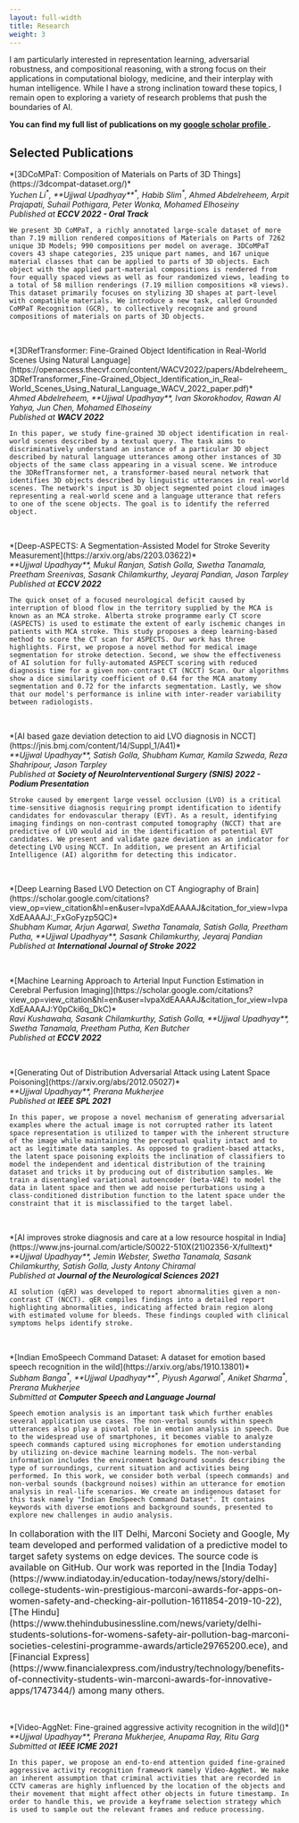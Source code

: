 ```yaml
---
layout: full-width
title: Research
weight: 3
---
```


<script type="text/x-mathjax-config">
MathJax.Hub.Config({
  <!-- tex2jax: {inlineMath: [['$','$'], ['\\(','\\)']]}, -->
  jax: ["input/TeX","output/HTML-CSS"],
  displayAlign: "left",
  "HTML-CSS": { scale: 110}
});
</script>

I am particularly interested in representation learning, adversarial robustness, and compositional reasoning, with a strong focus on their applications in computational biology, medicine, and their interplay with human intelligence. While I have a strong inclination toward these topics, I remain open to exploring a variety of research problems that push the boundaries of AI.

**You can find my full list of publications on my [google scholar profile <i class="fa-inline fa-brands fa-google-scholar"></i>](https://scholar.google.com/citations?user=lvpaXdEAAAAJ&hl=en).**

## Selected Publications

<p class="paper" markdown="1">
    *[3DCoMPaT: Composition of Materials on Parts of 3D Things](https://3dcompat-dataset.org/)*<br/>
    <i>Yuchen Li<sup>*</sup>, **Ujjwal Upadhyay**<sup>*</sup>, Habib Slim<sup>*</sup>, Ahmed Abdelreheem, Arpit Prajapati, Suhail Pothigara, Peter Wonka, Mohamed Elhoseiny</i><br/>
    <i>Published at <b>ECCV 2022 - Oral Track</b></i>
</p>

```We present 3D CoMPaT, a richly annotated large-scale dataset of more than 7.19 million rendered compositions of Materials on Parts of 7262 unique 3D Models; 990 compositions per model on average. 3DCoMPaT covers 43 shape categories, 235 unique part names, and 167 unique material classes that can be applied to parts of 3D objects. Each object with the applied part-material compositions is rendered from four equally spaced views as well as four randomized views, leading to a total of 58 million renderings (7.19 million compositions ×8 views). This dataset primarily focuses on stylizing 3D shapes at part-level with compatible materials. We introduce a new task, called Grounded CoMPaT Recognition (GCR), to collectively recognize and ground compositions of materials on parts of 3D objects.```

<br/>
<p class="paper" markdown="1">
    *[3DRefTransformer: Fine-Grained Object Identification in Real-World Scenes Using Natural Language](https://openaccess.thecvf.com/content/WACV2022/papers/Abdelreheem_3DRefTransformer_Fine-Grained_Object_Identification_in_Real-World_Scenes_Using_Natural_Language_WACV_2022_paper.pdf)*<br/>
    <i>Ahmed Abdelreheem, **Ujjwal Upadhyay**, Ivan Skorokhodov, Rawan Al Yahya, Jun Chen, Mohamed Elhoseiny</i><br/>
    <i>Published at <b>WACV 2022</b></i>
</p>

```In this paper, we study fine-grained 3D object identification in real-world scenes described by a textual query. The task aims to discriminatively understand an instance of a particular 3D object described by natural language utterances among other instances of 3D objects of the same class appearing in a visual scene. We introduce the 3DRefTransformer net, a transformer-based neural network that identifies 3D objects described by linguistic utterances in real-world scenes. The network's input is 3D object segmented point cloud images representing a real-world scene and a language utterance that refers to one of the scene objects. The goal is to identify the referred object.```

<br/>
<p class="paper" markdown="1">
    *[Deep-ASPECTS: A Segmentation-Assisted Model for Stroke Severity Measurement](https://arxiv.org/abs/2203.03622)*<br/>
    <i>**Ujjwal Upadhyay**, Mukul Ranjan, Satish Golla, Swetha Tanamala, Preetham Sreenivas, Sasank Chilamkurthy, Jeyaraj Pandian, Jason Tarpley</i><br/>
    <i>Published at <b>ECCV 2022</b></i>
</p>

```The quick onset of a focused neurological deficit caused by interruption of blood flow in the territory supplied by the MCA is known as an MCA stroke. Alberta stroke programme early CT score (ASPECTS) is used to estimate the extent of early ischemic changes in patients with MCA stroke. This study proposes a deep learning-based method to score the CT scan for ASPECTS. Our work has three highlights. First, we propose a novel method for medical image segmentation for stroke detection. Second, we show the effectiveness of AI solution for fully-automated ASPECT scoring with reduced diagnosis time for a given non-contrast CT (NCCT) Scan. Our algorithms show a dice similarity coefficient of 0.64 for the MCA anatomy segmentation and 0.72 for the infarcts segmentation. Lastly, we show that our model's performance is inline with inter-reader variability between radiologists.```

<br/>
<p class="paper" markdown="1">
    *[AI based gaze deviation detection to aid LVO diagnosis in NCCT](https://jnis.bmj.com/content/14/Suppl_1/A41)*<br/>
    <i>**Ujjwal Upadhyay**, Satish Golla, Shubham Kumar, Kamila Szweda, Reza Shahripour, Jason Tarpley</i><br/>
    <i>Published at <b>Society of NeuroInterventional Surgery (SNIS) 2022 - Podium Presentation</b></i>
</p>

```Stroke caused by emergent large vessel occlusion (LVO) is a critical time-sensitive diagnosis requiring prompt identification to identify candidates for endovascular therapy (EVT). As a result, identifying imaging findings on non-contrast computed tomography (NCCT) that are predictive of LVO would aid in the identification of potential EVT candidates. We present and validate gaze deviation as an indicator for detecting LVO using NCCT. In addition, we present an Artificial Intelligence (AI) algorithm for detecting this indicator.```

<br/>
<p class="paper" markdown="1">
    *[Deep Learning Based LVO Detection on CT Angiography of Brain](https://scholar.google.com/citations?view_op=view_citation&hl=en&user=lvpaXdEAAAAJ&citation_for_view=lvpaXdEAAAAJ:_FxGoFyzp5QC)*<br/>
    <i>Shubham Kumar, Arjun Agarwal, Swetha Tanamala, Satish Golla, Preetham Putha, **Ujjwal Upadhyay**, Sasank Chilamkurthy, Jeyaraj Pandian</i><br/>
    <i>Published at <b>International Journal of Stroke 2022</b></i>
</p>

<br/>
<p class="paper" markdown="1">
    *[Machine Learning Approach to Arterial Input Function Estimation in Cerebral Perfusion Imaging](https://scholar.google.com/citations?view_op=view_citation&hl=en&user=lvpaXdEAAAAJ&citation_for_view=lvpaXdEAAAAJ:Y0pCki6q_DkC)*<br/>
    <i>Ravi Kushawaha, Sasank Chilamkurthy, Satish Golla, **Ujjwal Upadhyay**, Swetha Tanamala, Preetham Putha, Ken Butcher</i><br/>
    <i>Published at <b>ECCV 2022</b></i>
</p>

<br/>
<p class="paper" markdown="1">
    *[Generating Out of Distribution Adversarial Attack using Latent Space Poisoning](https://arxiv.org/abs/2012.05027)*<br/>
    <i>**Ujjwal Upadhyay**, Prerana Mukherjee</i><br/>
    <i>Published at <b>IEEE SPL 2021</b></i>
</p>

```In this paper, we propose a novel mechanism of generating adversarial examples where the actual image is not corrupted rather its latent space representation is utilized to tamper with the inherent structure of the image while maintaining the perceptual quality intact and to act as legitimate data samples. As opposed to gradient-based attacks, the latent space poisoning exploits the inclination of classifiers to model the independent and identical distribution of the training dataset and tricks it by producing out of distribution samples. We train a disentangled variational autoencoder (beta-VAE) to model the data in latent space and then we add noise perturbations using a class-conditioned distribution function to the latent space under the constraint that it is misclassified to the target label.```

<br/>
<p class="paper" markdown="1">
    *[AI improves stroke diagnosis and care at a low resource hospital in India](https://www.jns-journal.com/article/S0022-510X(21)02356-X/fulltext)*<br/>
    <i>**Ujjwal Upadhyay**, Jemin Webster, Swetha Tanamala, Sasank Chilamkurthy, Satish Golla, Justy Antony Chiramal</i><br/>
    <i>Published at <b>Journal of the Neurological Sciences 2021</b></i>
</p>

```AI solution (qER) was developed to report abnormalities given a non-contrast CT (NCCT). qER compiles findings into a detailed report highlighting abnormalities, indicating affected brain region along with estimated volume for bleeds. These findings coupled with clinical symptoms helps identify stroke.```

<br/>
<p class="paper" markdown="1">
    *[Indian EmoSpeech Command Dataset: A dataset for emotion based speech recognition in the wild](https://arxiv.org/abs/1910.13801)*<br/>
    <i>Subham Banga<sup>*</sup>, **Ujjwal Upadhyay**<sup>*</sup>, Piyush Agarwal<sup>*</sup>, Aniket Sharma<sup>*</sup>, Prerana Mukherjee</i><br/>
    <i>Submitted at <b>Computer Speech and Language Journal</b></i>
</p>

```Speech emotion analysis is an important task which further enables several application use cases. The non-verbal sounds within speech utterances also play a pivotal role in emotion analysis in speech. Due to the widespread use of smartphones, it becomes viable to analyze speech commands captured using microphones for emotion understanding by utilizing on-device machine learning models. The non-verbal information includes the environment background sounds describing the type of surroundings, current situation and activities being performed. In this work, we consider both verbal (speech commands) and non-verbal sounds (background noises) within an utterance for emotion analysis in real-life scenarios. We create an indigenous dataset for this task namely "Indian EmoSpeech Command Dataset". It contains keywords with diverse emotions and background sounds, presented to explore new challenges in audio analysis. ```

<p class="paper" markdown="1" style="font-size: 1rem;">
In collaboration with the IIT Delhi, Marconi Society and Google, My team developed and performed validation of a predictive model to target safety systems on edge devices. The source code is available on GitHub. Our work was reported in the 
[India Today](https://www.indiatoday.in/education-today/news/story/delhi-college-students-win-prestigious-marconi-awards-for-apps-on-women-safety-and-checking-air-pollution-1611854-2019-10-22), [The Hindu](https://www.thehindubusinessline.com/news/variety/delhi-students-solutions-for-womens-safety-air-pollution-bag-marconi-societies-celestini-programme-awards/article29765200.ece), and [Financial Express](https://www.financialexpress.com/industry/technology/benefits-of-connectivity-students-win-marconi-awards-for-innovative-apps/1747344/) among many others.
</p>

<br/>
<p class="paper" markdown="1">
    *[Video-AggNet: Fine-grained aggressive activity recognition in the wild]()*<br/>
    <i>**Ujjwal Upadhyay**, Prerana Mukherjee, Anupama Ray, Ritu Garg</i><br/>
    <i>Submitted at <b>IEEE ICME 2021</b></i>
</p>

```In this paper, we propose an end-to-end attention guided fine-grained aggressive activity recognition framework namely Video-AggNet. We make an inherent assumption that criminal activities that are recorded in CCTV cameras are highly influenced by the location of the objects and their movement that might affect other objects in future timestamp. In order to handle this, we provide a keyframe selection strategy which is used to sample out the relevant frames and reduce processing.```

<!-- ## Algorithmic Fairness
<p class="paper" markdown="1">
*[Prediction-Based Decisions and Fairness: A Catalogue of Choices, Assumptions, and Definitions](https://arxiv.org/abs/1811.07867)*<br/>
To Appear in Annual Review of Statistics, 2021<br/>
S Mitchell, **E Potash**, S Barocas, A D'Amour, K Lum
</p> -->
